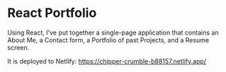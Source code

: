 # React Portfolio

Using React, I've put together a single-page application that contains an About Me, a Contact form, a Portfolio of past Projects, and a Resume screen.

It is deployed to Netlify: https://chipper-crumble-b88157.netlify.app/
